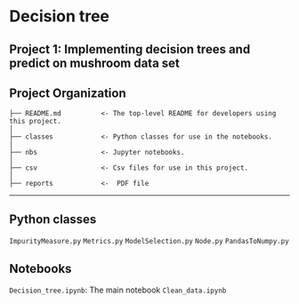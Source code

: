 
Decision tree
==============================
Project 1: Implementing decision trees and predict on mushroom data set
------------

Project Organization
------------


    ├── README.md          <- The top-level README for developers using this project.
    │
    ├── classes            <- Python classes for use in the notebooks. 
    │
    ├── nbs                <- Jupyter notebooks. 
    │
    ├── csv                <- Csv files for use in this project.
    │
    ├── reports            <-  PDF file
--------
## Python classes 
`ImpurityMeasure.py`
`Metrics.py`
`ModelSelection.py`
`Node.py`
`PandasToNumpy.py`
## Notebooks
`Decision_tree.ipynb`: The main notebook
`Clean_data.ipynb`
